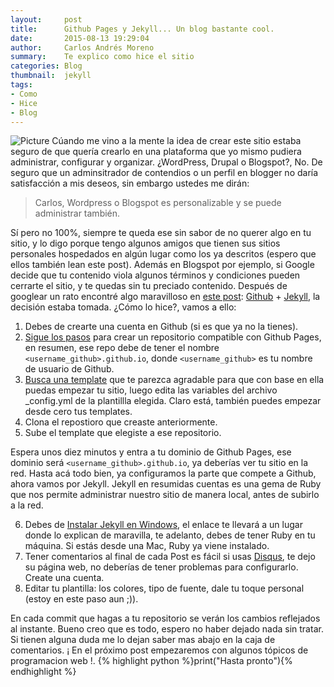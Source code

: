 ```yaml
---
layout:     post
title:      Github Pages y Jekyll... Un blog bastante cool.
date:       2015-08-13 19:29:04
author:     Carlos Andrés Moreno
summary:    Te explico como hice el sitio
categories: Blog
thumbnail:  jekyll
tags:
- Como
- Hice
- Blog
---
```

<!-- ![Thumper](http://www.webhostwhat.com/wp-content/uploads/host-jekyll-blog-github.jpg) -->
![Picture](../../../../../../images/2015-08-13/Github+Jekyll.jpg)
Cúando me vino a la mente la idea de crear este sitio estaba seguro de que quería crearlo en una plataforma que yo mismo pudiera administrar, configurar y organizar. ¿WordPress, Drupal o Blogspot?, No. De seguro que un adminsitrador de contendios o un perfil en blogger no daría satisfacción a mis deseos, sin embargo ustedes me dirán:

>Carlos, Wordpress o Blogspot es personalizable y se puede administrar también.

Sí pero no 100%, siempre te queda ese sin sabor de no querer algo en tu sitio, y lo digo porque tengo algunos amigos que tienen sus sitios personales hospedados en algún lugar como los ya descritos (espero que ellos también lean este post). Además en Blogspot por ejemplo, si Google decide que tu contenido viola algunos términos y condiciones pueden cerrarte el sitio, y te quedas sin tu preciado contenido. Después de googlear un rato encontré algo maravilloso en [este post][1]: [Github][2] + [Jekyll][3], la decisión estaba tomada. ¿Cómo lo hice?, vamos a ello:

1. Debes de crearte una cuenta en Github (si es que ya no la tienes).
2. [Sigue los pasos][4] para crear un repositorio compatible con Github Pages, en resumen, ese repo debe de tener el nombre `<username_github>.github.io`, donde `<username_github>` es tu nombre de usuario de Github.
3. [Busca una template][5] que te parezca agradable para que con base en ella puedas empezar tu sitio, luego edita las variables del archivo _config.yml de la plantillla elegida. Claro está, también puedes empezar desde cero tus templates.
4. Clona el repostioro que creaste anteriormente.
5. Sube el template que elegiste a ese repositorio.

Espera unos diez minutos y entra a tu dominio de Github Pages, ese dominio será `<username_github>.github.io`, ya deberías ver tu sitio en la red. Hasta acá todo bien, ya configuramos la parte que compete a Github, ahora vamos por Jekyll. Jekyll en resumidas cuentas es una gema de Ruby que nos permite administrar nuestro sitio de manera local, antes de subirlo a la red.

6. Debes de [Instalar Jekyll en Windows][6], el enlace te llevará a un lugar donde lo explican de maravilla, te adelanto, debes de tener Ruby en tu máquina. Si estás desde una Mac, Ruby ya viene instalado. 
7. Tener comentarios al final de cada Post es fácil si usas [Disqus][7], te dejo su página web, no deberías de tener problemas para configurarlo. Create una cuenta.
8. Editar tu plantilla: los colores, tipo de fuente, dale tu toque personal (estoy en este paso aun ;)).

En cada commit que hagas a tu repositorio se verán los cambios reflejados al instante. Bueno creo que es todo, espero no haber dejado nada sin tratar. Si tienen alguna duda me lo dejan saber mas abajo en la caja de comentarios. 
¡ En el próximo post empezaremos con algunos tópicos de programacion web !. {% highlight python %}print("Hasta pronto"){% endhighlight %}

[1]: http://raulavila.com/2015/01/como-hice-el-blog/
[2]: https://github.com/
[3]: http://jekyllrb.com/
[4]: https://pages.github.com/
[5]: http://jekyllthemes.org/
[6]: http://yesez5.github.io/2014/04/08/instalar-jekyll-windows/
[7]: https://disqus.com/

